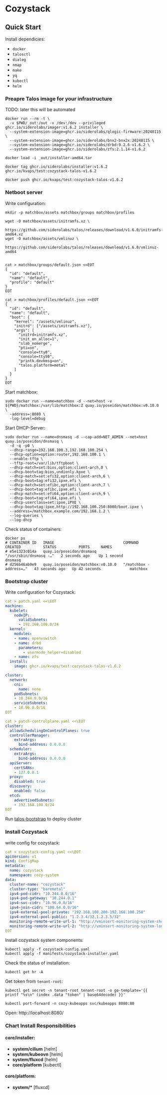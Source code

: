 # Cozystack

## Quick Start

Install dependicies:

- `docker`
- `talosctl`
- `dialog`
- `nmap`
- `make`
- `yq`
- `kubectl`
- `helm`


### Preapre Talos image for your infrastructure

TODO: later this will be automated

```
docker run --rm -t \
  -v $PWD/_out:/out -v /dev:/dev --privileged ghcr.io/siderolabs/imager:v1.6.2 installer \
  --system-extension-image=ghcr.io/siderolabs/qlogic-firmware:20240115 \
  --system-extension-image=ghcr.io/siderolabs/bnx2-bnx2x:20240115 \
  --system-extension-image=ghcr.io/siderolabs/drbd:9.2.6-v1.6.2 \
  --system-extension-image=ghcr.io/siderolabs/zfs:2.1.14-v1.6.2

docker load -i _out/installer-amd64.tar

docker tag ghcr.io/siderolabs/installer:v1.6.2 ghcr.io/kvaps/test:cozystack-talos-v1.6.2

docker push ghcr.io/kvaps/test:cozystack-talos-v1.6.2
```


### Netboot server

Write configuration:

```
mkdir -p matchbox/assets matchbox/groups matchbox/profiles

wget -O matchbox/assets/initramfs.xz \
  https://github.com/siderolabs/talos/releases/download/v1.6.0/initramfs-amd64.xz
wget -O matchbox/assets/vmlinuz \
  https://github.com/siderolabs/talos/releases/download/v1.6.0/vmlinuz-amd64


cat > matchbox/groups/default.json <<EOT
{
  "id": "default",
  "name": "default",
  "profile": "default"
}
EOT

cat > matchbox/profiles/default.json <<EOT
{
  "id": "default",
  "name": "default",
  "boot": {
    "kernel": "/assets/vmlinuz",
    "initrd": ["/assets/initramfs.xz"],
    "args": [
      "initrd=initramfs.xz",
      "init_on_alloc=1",
      "slab_nomerge",
      "pti=on",
      "console=tty0",
      "console=ttyS0",
      "printk.devkmsg=on",
      "talos.platform=metal"
    ]
  }
}
EOT
```

Start matchbox:

```
sudo docker run --name=matchbox -d --net=host -v ${PWD}/matchbox:/var/lib/matchbox:Z quay.io/poseidon/matchbox:v0.10.0 \
  -address=:8080 \
  -log-level=debug
```


Start DHCP-Server:
```
sudo docker run --name=dnsmasq -d --cap-add=NET_ADMIN --net=host quay.io/poseidon/dnsmasq \
  -d -q -p0 \
  --dhcp-range=192.168.100.3,192.168.100.254 \
  --dhcp-option=option:router,192.168.100.1 \
  --enable-tftp \
  --tftp-root=/var/lib/tftpboot \
  --dhcp-match=set:bios,option:client-arch,0 \
  --dhcp-boot=tag:bios,undionly.kpxe \
  --dhcp-match=set:efi32,option:client-arch,6 \
  --dhcp-boot=tag:efi32,ipxe.efi \
  --dhcp-match=set:efibc,option:client-arch,7 \
  --dhcp-boot=tag:efibc,ipxe.efi \
  --dhcp-match=set:efi64,option:client-arch,9 \
  --dhcp-boot=tag:efi64,ipxe.efi \
  --dhcp-userclass=set:ipxe,iPXE \
  --dhcp-boot=tag:ipxe,http://192.168.100.250:8080/boot.ipxe \
  --address=/matchbox.example.com/192.168.1.2 \
  --log-queries \
  --log-dhcp
```

Check status of containers:
```
docker ps
# CONTAINER ID   IMAGE                               COMMAND                  CREATED          STATUS          PORTS     NAMES
# e5e1323c014a   quay.io/poseidon/dnsmasq            "/usr/sbin/dnsmasq -…"   2 seconds ago    Up 1 second               dnsmasq
# d256b46ab9e9   quay.io/poseidon/matchbox:v0.10.0   "/matchbox -address=…"   43 seconds ago   Up 42 seconds             matchbox
```

### Bootstrap cluster

Write configuration for Cozystack:

```yaml
cat > patch.yaml <<\EOT
machine:
  kubelet:
    nodeIP:
      validSubnets:
      - 192.168.100.0/24
  kernel:
    modules:
    - name: openvswitch
    - name: drbd
      parameters:
        - usermode_helper=disabled
    - name: zfs
  install:
    image: ghcr.io/kvaps/test:cozystack-talos-v1.6.2

cluster:
  network:
    cni:
      name: none
    podSubnets:
    - 10.244.0.0/16
    serviceSubnets:
    - 10.96.0.0/16
EOT

cat > patch-controlplane.yaml <<\EOT
cluster:
  allowSchedulingOnControlPlanes: true
  controllerManager:
    extraArgs:
      bind-address: 0.0.0.0
  scheduler:
    extraArgs:
      bind-address: 0.0.0.0
  apiServer:
    certSANs:
    - 127.0.0.1
  proxy:
    disabled: true
  discovery:
    enabled: false
  etcd:
    advertisedSubnets:
    - 192.168.100.0/24
EOT
```

Run [talos-bootstrap](https://github.com/aenix-io/talos-bootstrap/) to deploy cluster


### Install Cozystack

write config for cozystack:

```yaml
cat > cozystack-config.yaml <<\EOT
apiVersion: v1
kind: ConfigMap
metadata:
  name: cozystack
  namespace: cozy-system
data:
  cluster-name: "cozystack"
  cluster-type: "baremetal"
  ipv4-pod-cidr: "10.244.0.0/16"
  ipv4-pod-gateway: "10.244.0.1"
  ipv4-svc-cidr: "10.96.0.0/16"
  ipv4-join-cidr: "100.64.0.0/16"
  ipv4-external-pool-private: "192.168.100.200-192.168.100.250"
  ipv4-external-pool-public: "1.2.3.4/32,1.2.3.5/32"
  monitoring-remote-write-url-1: "http://vminsert-monitoring-system-shortterm.tenant-root.svc:8480/insert/0/prometheus/api/v1/write"
  monitoring-remote-write-url-2: "http://vminsert-monitoring-system-longterm.tenant-root.svc:8480/insert/0/prometheus/api/v1/write"
EOT
```


Install cozystack system components:
```
kubectl apply -f cozystack-config.yaml
kubectl apply -f manifests/cozystack-installer.yaml
```

Check the status of installation:
```
kubectl get hr -A
```

Get token from `tenant-root`:
```
kubectl get secret -n tenant-root tenant-root -o go-template='{{ printf "%s\n" (index .data "token" | base64decode) }}'
```

```
kubectl port-forward -n cozy-kubeapps svc/kubeapps 8080:80
```

Open: http://localhost:8080/

### Chart Install Responsibilities

#### core/installer:
  - **system/cilium** [helm]
  - **system/kubeovn** [helm]
  - **system/fluxcd** [helm]
  - **core/platform** [kubectl]

#### core/platform:
  - **system/\*** [fluxcd]
